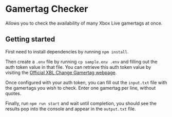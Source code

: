 # Gamertag Checker

Allows you to check the availability of many Xbox Live gamertags at once.

## Getting started

First need to install dependencies by running `npm install`.

Then create a `.env` file by running `cp sample.env .env` and filling out the auth token value in that file. You can retrieve this auth token value by visiting the [Official XBL Change Gamertag webpage](https://social.xbox.com/changegamertag).

Once configured with your auth token, you can fill out the `input.txt` file with the gamertags you wish to check. Enter one gamertag per line, without quotes.

Finally, run `npm run start` and wait until completion, you should see the results pop into the console and appear in the `output.txt` file.
